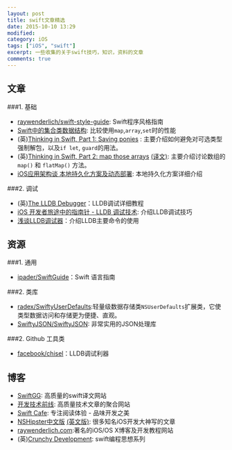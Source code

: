 ```yaml
---
layout: post
title: swift文章精选
date: 2015-10-10 13:29
modified: 				
category: iOS
tags: ["iOS", "swift"]
excerpt: 一些收集的关于swift技巧，知识，资料的文章
comments: true
---
```


## 文章

###1. 基础

* [raywenderlich/swift-style-guide](https://github.com/raywenderlich/swift-style-guide): Swift程序风格指南
* [Swift中的集合类数据结构](http://blog.csdn.net/yake_099/article/details/48462489): 比较使用`map`,`array`,`set`时的性能
* (英)[Thinking in Swift, Part 1: Saving ponies][Thinking in Swift, Part 1] : 主要介绍如何避免对可选类型强制解包，以及`if let`, `guard`的用法。
* (英)[Thinking in Swift, Part 2: map those arrays][Thinking in Swift, Part 2] [(译文)][数组的 Map 方法]: 主要介绍讨论数组的 `map()` 和 `flatMap()` 方法。
* [iOS应用架构谈 本地持久化方案及动态部署](http://casatwy.com/iosying-yong-jia-gou-tan-ben-di-chi-jiu-hua-fang-an-ji-dong-tai-bu-shu.html?hmsr=toutiao.io&utm_medium=toutiao.io&utm_source=toutiao.io): 本地持久化方案详细介绍

###2. 调试

* (英)[The LLDB Debugger](http://lldb.llvm.org/tutorial.html)：LLDB调试详细教程
* [iOS 开发者旅途中的指南针 - LLDB 调试技术](http://swiftcafe.io/2015/09/05/lldb-debug/): 介绍LLDB调试技巧
* [浅谈LLDB调试器](http://www.cocoachina.com/ios/20150126/11021.html)：介绍LLDB主要命令的使用

## 资源

###1. 通用

* [ipader/SwiftGuide](https://github.com/ipader/SwiftGuide)：Swift 语言指南

###2. 类库

* [radex/SwiftyUserDefaults](https://github.com/radex/SwiftyUserDefaults):轻量级数据存储类`NSUserDefaults`扩展类，它使类型数据访问和存储更为便捷、直观。
* [SwiftyJSON/SwiftyJSON](https://github.com/SwiftyJSON/SwiftyJSON): 非常实用的JSON处理库

###2. Github 工具类

* [facebook/chisel](https://github.com/facebook/chisel)：LLDB调试利器

## 博客

* [SwiftGG](http://swift.gg): 高质量的swift译文网站
* [开发技术前线](http://www.devtf.cn): 高质量技术文章的聚合网站
* [Swift Cafe](http://swiftcafe.io): 专注阅读体验 - 品味开发之美
* [NSHipster中文版](http://nshipster.cn) [(英文版)](http://nshipster.com): 很多知名iOS开发大神写的文章
* [raywenderlich.com](http://www.raywenderlich.com):著名的iOS/OS X博客及开发教程网站
* (英)[Crunchy Development](http://alisoftware.github.io): swift编程思想系列


[Thinking in Swift, Part 1]: http://alisoftware.github.io/swift/2015/09/06/thinking-in-swift-1/
[Thinking in Swift, Part 2]: http://alisoftware.github.io/swift/2015/09/20/thinking-in-swift-2/
[数组的 Map 方法]: http://swift.gg/2015/10/09/thinking-in-swift-2/